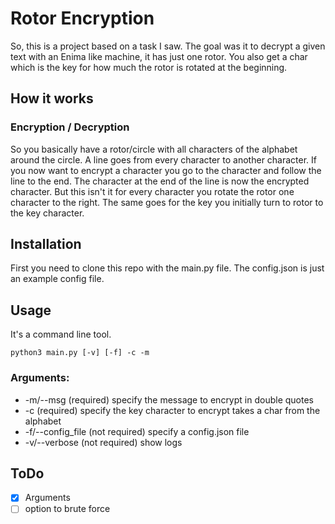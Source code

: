 # Rotor Encryption
So, this is a project based on a task I saw. The goal was it to decrypt a given text with an Enima like machine, it has just one rotor. You also get a char which is the key for how much the rotor is rotated at the beginning.

## How it works
### Encryption / Decryption
So you basically have a rotor/circle with all characters of the alphabet around the circle. A line goes from every character to another character. 
If you now want to encrypt a character you go to the character and follow the line to the end. The character at the end of the line is now the encrypted character.
But this isn't it for every character you rotate the rotor one character to the right. The same goes for the key you initially turn to rotor to the key character.

## Installation
First you need to clone this repo with the main.py file. The config.json is just an example config file.


## Usage
It's a command line tool.

`python3 main.py [-v] [-f] -c -m`

### Arguments:
- -m/--msg (required) specify the message to encrypt in double quotes
- -c (required) specify the key character to encrypt takes a char from the alphabet
- -f/--config_file (not required) specify a config.json file
- -v/--verbose (not required) show logs

## ToDo
- [x] Arguments
- [ ] option to brute force
